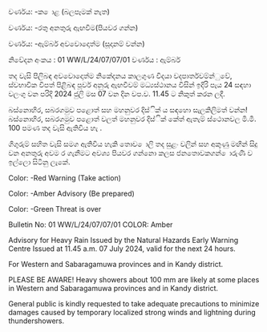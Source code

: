 වර්ණය: -ක ොළ (බලපෑමක් නැත)

වර්ණය: -රතු අනතුරු ඇඟවීම(පියවර ගන්න)

වර්ණය: -ඇම්බර් අවවොදොත්ම (සූදානම් වන්න)

නිවේදන අංකය : 01 WW/L/24/07/07/01 වර්ණය : ඇම්බර්

තද වැසි පිලිබඳ අවවොදොත්ම නිකේදනය කාලගුණ විදයා වදපාර්තවම්න්ුවේ, ස්වභාවික විපත් පිළිබඳ පූර්ව අනුරු ඇඟවීවම් මධ්‍යස්ථානය විසින් ඉදිරි පැය 24 සඳහා වලංගු වන පරිදි 2024 ජුලි මස 07 වන දින වප.ව. 11.45 ට නිකුත් කරන ලදී.

බස්නොහිර, සබරගමුව පළොත් සහ මහනුවර දිස්ික් ය සඳහො සැලකිලිමත් වන්න! බස්නොහිර, සබරගමුව පළොත් වලත් මහනුවර දිස්ික් කේත් ඇතැම් ස්ථොනවල මි.මී. 100 පමණ තද වැසි ඇතිවිය හැ .

ගිගුරුම් සහිත වැසි සමග ඇතිවිය හැකි තොව ොලි තද සුළං වලින් සහ අකුණු මඟින් සිදු වන අනතුරු අවම ර ගැනීමට අවශ්‍ය පියවර ගන්නො කලස ජනතොවකගන් ොරුණි ව ඉල්ලො සිටිනු ලැකේ.

Color: -Red Warning (Take action)

Color: -Amber Advisory (Be prepared)

Color: -Green Threat is over

Bulletin No: 01 WW/L/24/07/07/01 COLOR: Amber

Advisory for Heavy Rain Issued by the Natural Hazards Early Warning Centre Issued at 11.45 a.m. 07 July 2024, valid for the next 24 hours.

For Western and Sabaragamuwa provinces and in Kandy district.

PLEASE BE AWARE! Heavy showers about 100 mm are likely at some places in Western and Sabaragamuwa provinces and in Kandy district.

General public is kindly requested to take adequate precautions to minimize damages caused by temporary localized strong winds and lightning during thundershowers.